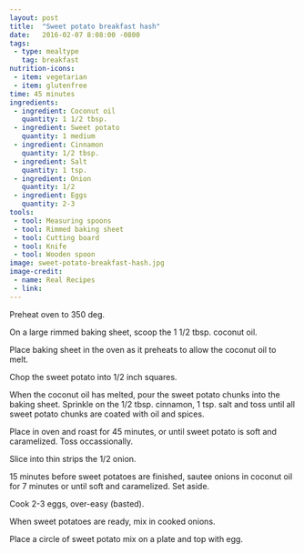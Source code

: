 ```yaml
---
layout: post
title:  "Sweet potato breakfast hash"
date:   2016-02-07 8:08:00 -0800
tags: 
 - type: mealtype
   tag: breakfast
nutrition-icons:
 - item: vegetarian
 - item: glutenfree
time: 45 minutes
ingredients:
 - ingredient: Coconut oil
   quantity: 1 1/2 tbsp.
 - ingredient: Sweet potato
   quantity: 1 medium
 - ingredient: Cinnamon
   quantity: 1/2 tbsp.
 - ingredient: Salt
   quantity: 1 tsp.
 - ingredient: Onion
   quantity: 1/2
 - ingredient: Eggs
   quantity: 2-3
tools:
 - tool: Measuring spoons
 - tool: Rimmed baking sheet
 - tool: Cutting board
 - tool: Knife
 - tool: Wooden spoon
image: sweet-potato-breakfast-hash.jpg
image-credit: 
 - name: Real Recipes
 - link: 
---
```


Preheat oven to 350 deg.

On a large rimmed baking sheet, scoop the <span>1 1/2 tbsp. coconut oil.</span> 

Place baking sheet in the oven as it preheats to allow the coconut oil to melt.

Chop the sweet potato into 1/2 inch squares.

When the coconut oil has melted, pour the sweet potato chunks into the baking sheet. Sprinkle on the <span>1/2 tbsp. cinnamon,</span> <span>1 tsp. salt</span> and toss until all sweet potato chunks are coated with oil and spices.

Place in oven and roast for 45 minutes, or until sweet potato is soft and caramelized. Toss occassionally.

Slice into thin strips the <span>1/2 onion.</span> 

15 minutes before sweet potatoes are finished, sautee onions in coconut oil for 7 minutes or until soft and caramelized. Set aside. 

Cook 2-3 eggs, over-easy (basted).

When sweet potatoes are ready, mix in cooked onions. 

Place a circle of sweet potato mix on a plate and top with egg.